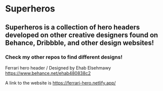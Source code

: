 # Superheros

## Superheros is a collection of hero headers developed on other creative designers found on Behance, Dribbble, and other design websites!

### Check my other repos to find different designs!

Ferrari hero header / Designed by Ehab Elsehmawy https://www.behance.net/ehab480838c2

A link to the website is https://ferrari-hero.netlify.app/
